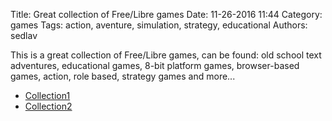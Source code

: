 Title: Great collection of Free/Libre games
Date: 11-26-2016 11:44
Category: games
Tags: action, aventure, simulation, strategy, educational
Authors: sedlav

This is a great collection of Free/Libre games, can be found: old school text adventures, educational games, 8-bit platform games, browser-based games, action, role based, strategy games and more...

* [Collection1](http://osgameclones.com/)
* [Collection2](https://github.com/leereilly/games)
